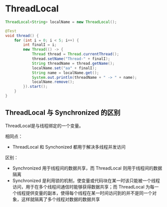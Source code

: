 # ThreadLocal

```java
ThreadLocal<String> localName = new ThreadLocal();

@Test
void thread() {
    for (int i = 0; i < 5; i++) {
        int finalI = i;
        new Thread(() -> {
            Thread thread = Thread.currentThread();
            thread.setName("Thread-" + finalI);
            String threadName = thread.getName();
            localName.set("aa" + finalI);
            String name = localName.get();
            System.out.println(threadName + " -> " + name);
            localName.remove();
        }).start();
    }
}
```

## ThreadLocal 与 Synchronized 的区别

ThreadLocal是与线程绑定的一个变量。

相同点：

- ThreadLocal 和 Synchonized 都用于解决多线程并发访问

区别：

- Synchronized 用于线程间的数据共享，而 ThreadLocal 则用于线程间的数据隔离
- Synchronized 是利用锁的机制，使变量或代码块在某一时该只能被一个线程访问，用于在多个线程间通信时能够获得数据共享；而 ThreadLocal 为每一个线程提供变量的副本，使得每个线程在某一时间访问到的并不是同一个对象，这样就隔离了多个线程对数据的数据共享
